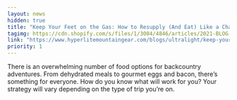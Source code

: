 ```yaml
---
layout: news
hidden: true
title: "Keep Your Feet on the Gas: How to Resupply (And Eat) Like a Champ on a Thru Hike, part 2"
tagimg: https://cdn.shopify.com/s/files/1/3004/4846/articles/2021-BLOG-Eloise2-2_1024x1024.jpg?v=1618232508
link: "https://www.hyperlitemountaingear.com/blogs/ultralight/keep-your-feet-on-the-gas-how-to-resupply-and-eat-like-a-champ-on-a-thru-hike-part-2"
priority: 1
---
```


There is an overwhelming number of food options for backcountry adventures. From dehydrated meals to gourmet eggs and bacon, there’s something for everyone. How do you know what will work for you? Your strategy will vary depending on the type of trip you’re on.

